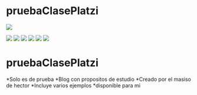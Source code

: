 # pruebaClasePlatzi

![](https://pm1.narvii.com/6229/ec8b373333d5b7d0b6d939df8344fe237b822987_hq.jpg)

![](https://img.shields.io/github/stars/pandao/editor.md.svg) ![](https://img.shields.io/github/forks/pandao/editor.md.svg) ![](https://img.shields.io/github/tag/pandao/editor.md.svg) ![](https://img.shields.io/github/release/pandao/editor.md.svg) ![](https://img.shields.io/github/issues/pandao/editor.md.svg) ![](https://img.shields.io/bower/v/editor.md.svg)


# pruebaClasePlatzi

*Solo es de prueba
*Blog con propositos de estudio
*Creado por el masiso de hector
*Incluye varios ejemplos 
*disponible para mi